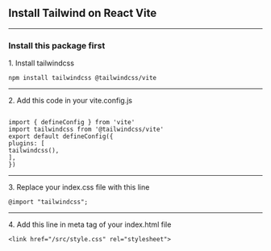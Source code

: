 <h2 class="text-white text-2xl font-bold text-center">Install Tailwind on React Vite</h2>
<hr class="my-4 border-gray-600"/>
<h3 class="text-white font-semibold mb-2">Install this package first</h3>
<p class="text-white mb-2"> 1. Install tailwindcss </p>

<pre class="bg-gray-800 rounded-lg p-1 mb-4"><code class="language-bash">npm install tailwindcss @tailwindcss/vite</code></pre>
<hr class="my-4 border-gray-600"/>
<p class="text-white mb-2">2. Add this code in your vite.config.js</p>

<pre class="bg-gray-800 rounded-lg p-1 mb-4"><code class="language-bash">
import { defineConfig } from 'vite'
import tailwindcss from '@tailwindcss/vite'
export default defineConfig({
plugins: [
tailwindcss(),
],
})</code></pre>
<hr class="my-4 border-gray-600"/>
<p class="text-white mb-2">3. Replace your index.css file with this line</p>

<pre class="bg-gray-800 rounded-lg p-1 mb-4"><code class="language-bash">@import "tailwindcss";</code></pre>
<hr class="my-4 border-gray-600"/>
<p class="text-white mb-2">4. Add this line in meta tag of your index.html file</p>

<pre class="bg-gray-800 rounded-lg p-1 mb-4"><code class="language-bash">&lt;link href=&quot;/src/style.css&quot; rel=&quot;stylesheet&quot;&gt;</code></pre>
